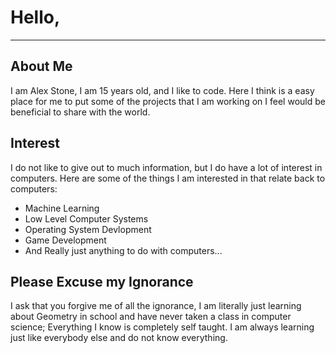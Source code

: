 # Hello,

---
## About Me
I am Alex Stone, I am 15 years old, and I like to code. Here I think is a easy place for me to put some of the projects that I am working on I feel would be beneficial to share with the world. 

## Interest
I do not like to give out to much information, but I do have a lot of interest in computers. Here are some of the things I am interested in that relate back to computers:

- Machine Learning
- Low Level Computer Systems
- Operating System Devlopment
- Game Development
- And Really just anything to do with computers...

## Please Excuse my Ignorance
I ask that you forgive me of all the ignorance, I am literally just learning about Geometry in school and have never taken a class in computer science; Everything I know is completely self taught. I am always learning just like everybody else and do not know everything.

